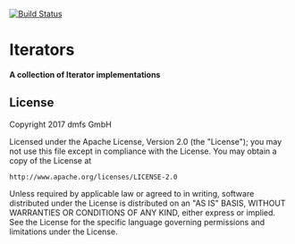 [![Build Status](https://travis-ci.org/dmfs/iterators.svg?branch=master)](https://travis-ci.org/dmfs/iterators)

# Iterators

__A collection of Iterator implementations__


## License

Copyright 2017 dmfs GmbH


Licensed under the Apache License, Version 2.0 (the "License");
you may not use this file except in compliance with the License.
You may obtain a copy of the License at

    http://www.apache.org/licenses/LICENSE-2.0

Unless required by applicable law or agreed to in writing, software
distributed under the License is distributed on an "AS IS" BASIS,
WITHOUT WARRANTIES OR CONDITIONS OF ANY KIND, either express or implied.
See the License for the specific language governing permissions and
limitations under the License.

